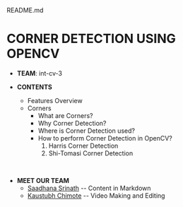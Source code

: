 README.md

# CORNER DETECTION USING OPENCV

+ **TEAM**: int-cv-3

+ **CONTENTS** 

    + Features Overview
    + Corners
        + What are Corners?
        + Why Corner Detection?
        + Where is Corner Detection used?
        + How to perform Corner Detection in OpenCV?
            1. Harris Corner Detection
            1. Shi-Tomasi Corner Detection

&nbsp;
+ **MEET OUR TEAM**
    - [Saadhana Srinath](https://github.com/AnaSrinath) -- Content in Markdown
    - [Kaustubh Chimote](https://github.com/Kaustubhchimote) -- Video Making and Editing
